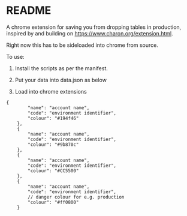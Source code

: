 # README

A chrome extension for saving you from dropping tables in production, inspired by and building on <https://www.charon.org/extension.html>.

Right now this has to be sideloaded into chrome from source.

To use:

1. Install the scripts as per the manifest.

2. Put your data into data.json as below

3. Load into chrome extensions

``` jsonc
{
        "name": "account name",
        "code": "environment identifier",
        "colour": "#194f46"
    },
    {
        "name": "account name",
        "code": "environment identifier",
        "colour": "#9b870c"
    },
    {
        "name": "account name",
        "code": "environment identifier",
        "colour": "#CC5500"
    },
    {
        "name": "account name",
        "code": "environment identifier",
        // danger colour for e.g. production
        "colour": "#ff0800"
    }

```
